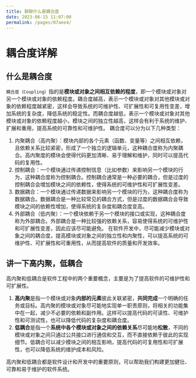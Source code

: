 ```yaml
---
title: 聊聊什么是耦合度
date: 2023-06-15 11:07:00
permalink: /pages/07aee4/
---
```

# 耦合度详解

## 什么是耦合度

`耦合度（Coupling）`指的是**模块或对象之间相互依赖的程度**，即一个模块或对象对另一个模块或对象的依赖程度。耦合度越高，表示一个模块或对象对其他模块或对象的依赖程度越紧密，这样会导致系统的可维护性、可扩展性和可复用性变差，增加系统的复杂度，降低系统的稳定性。而耦合度越低，表示一个模块或对象对其他模块或对象的依赖程度越小，模块之间的独立性越高，这样会有利于系统的维护、扩展和重用，提高系统的可靠性和可维护性。 耦合度可以分为以下几种类型：

1. 内聚耦合（高内聚）：模块内部的各个元素（函数、变量等）之间相互依赖，且依赖关系比较紧密，形成了一个独立的逻辑单元，这种耦合度称为内聚耦合。高内聚度的模块会使得代码更加清晰、易于理解和维护，同时可以提高代码的复用性。
2. 控制耦合：一个模块通过传递控制信息（比如参数）来影响另一个模块的行为，这种耦合度称为控制耦合。控制耦合通常是一种必要的耦合，但是过度的控制耦合会增加模块之间的依赖性，使得系统的可维护性和可扩展性变差。
3. 数据耦合：一个模块通过传递数据来影响另一个模块的行为，这种耦合度称为数据耦合。数据耦合是一种比较常见的耦合方式，但是过度的数据耦合会导致模块之间的依赖性增加，使得系统的复杂度和耦合度变高。
4. 外部耦合（低内聚）：一个模块依赖于另一个模块的接口或实现，这种耦合度称为外部耦合。外部耦合是一种比较强的依赖关系，容易使得系统的可维护性和可扩展性变差，因此应该尽可能避免。 在软件开发中，尽可能减少模块或对象之间的耦合度，提高模块或对象之间的独立性和内聚性，可以提高系统的可维护性、可扩展性和可重用性，从而提高软件的质量和开发效率。

## 讲一下高内聚，低耦合

高内聚和低耦合是软件工程中的两个重要概念，主要是为了提高软件的可维护性和可扩展性。 

1. **高内聚**是指一个模块或对象**内部的元素**彼此关联紧密，**共同完成**一个明确的任务或目标。高内聚的模块或对象尽可能地实现单一职责原则，将相关的功能集中在一起，减少不必要的依赖和副作用。这样可以提高代码的可读性、可维护性和可测试性，也可以降低代码的复杂度和耦合度。 
2. **低耦合**是指一个**系统中各个模块或对象之间的依赖关系**尽可能地**松散**，不同的模块或对象之间只通过公共接口进行通信和交互，而不直接依赖于彼此的实现细节。低耦合可以减少模块之间的相互影响，提高代码的可复用性和可扩展性，也可以降低系统的维护成本和风险。 

高内聚和低耦合都是软件设计和开发中的重要原则，可以帮助我们构建更加健壮、可靠和易于维护的软件系统。
